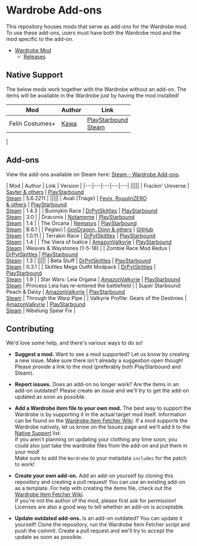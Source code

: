 # Wardrobe Add-ons

This repository houses mods that serve as add-ons for the Wardrobe mod. To use these add-ons, users must have both the Wardrobe mod and the mod specific to the add-on.

* [Wardrobe Mod](https://github.com/Silverfeelin/Starbound-Wardrobe)
  * [Releases](https://github.com/Silverfeelin/Starbound-Wardrobe/releases)

## Native Support

The below mods work together with the Wardrobe without an add-on. The items will be available in the Wardrobe just by having the mod installed!

| Mod | Author | Link |
|---|---|---|
| Felin Costumes+ | [Kawa](https://community.playstarbound.com/members/kawa.112963/) | [PlayStarbound](https://community.playstarbound.com/resources/felin-costumes.2925/)<br/>[Steam](https://steamcommunity.com/sharedfiles/filedetails/?id=729427301) |
|

## Add-ons

View the add-ons available on Steam here: [Steam - Wardrobe Add-ons](https://steamcommunity.com/sharedfiles/filedetails/?id=1372702541).

| Mod | Author | Link | Version |
|---|---|---|---|---|
|||||
| Frackin' Universe | [Sayter & others](https://github.com/sayterdarkwynd/FrackinUniverse/graphs/contributors) | [PlayStarbound](https://community.playstarbound.com/resources/frackinuniverse.2920/)<br/>[Steam](https://steamcommunity.com/sharedfiles/filedetails/?id=729480149) | 5.6.2211 |
|||||
| Avali (Triage) | [Fevix, RyuujinZERO<br/>& others](https://github.com/Avali-Triage-Team/Avali/graphs/contributors) | [PlayStarbound](https://community.playstarbound.com/resources/avali-triage.2852/)<br/>[Steam](https://steamcommunity.com/sharedfiles/filedetails/?id=729558042) | 1.4.3 |
| Bunnykin Race | [DrPvtSkittles](https://community.playstarbound.com/members/drpvtskittles.96422/) | [PlayStarbound](https://community.playstarbound.com/resources/bunnykin-race.825/)<br/>[Steam](https://steamcommunity.com/sharedfiles/filedetails/?id=732452461) | 3.0 |
| Draconis | [Notameme](https://community.playstarbound.com/members/notameme.752658/) | [PlayStarbound](https://community.playstarbound.com/resources/draconis-the-race-of-humanoid-dragons.4526/)<br/>[Steam](https://steamcommunity.com/sharedfiles/filedetails/?id=868165595) | 1.4 |
| The Orcana | [Nemasys](https://community.playstarbound.com/members/nemasys.110716/) | [PlayStarbound](https://community.playstarbound.com/resources/the-orcana.2747/)<br/>[Steam](https://steamcommunity.com/sharedfiles/filedetails/?id=729432341) | B.6.1 |
| Peglaci | [GonDragon, Djinn & others](https://github.com/Unknown-Anomaly/Peglaci/graphs/contributors) | [GitHub](https://github.com/Unknown-Anomaly/Peglaci)<br/>[Steam](https://steamcommunity.com/sharedfiles/filedetails/?id=1272073433) | 1.0.11 |
| Terrakin Race | [DrPvtSkittles](https://community.playstarbound.com/members/drpvtskittles.96422/) | [PlayStarbound](https://community.playstarbound.com/resources/terrakin-race.4860/)<br/>[Steam](https://steamcommunity.com/sharedfiles/filedetails/?id=1069082105) | 1.4 |
| The Viera of Ivalice | [AmazonValkyrie](https://community.playstarbound.com/members/amazonvalkyrie.43284/) | [PlayStarbound](https://community.playstarbound.com/resources/wip-the-viera-of-ivalice.1533/)<br/>[Steam](https://steamcommunity.com/sharedfiles/filedetails/?id=732276079&searchtext=) | Weaves & Waystones (1-5-18) |
| Zombie Race Mod Redux | [DrPvtSkittles](https://community.playstarbound.com/members/drpvtskittles.96422/) | [PlayStarbound](https://community.playstarbound.com/resources/zombie-race-mod-redux.4800/)<br/>[Steam](https://steamcommunity.com/sharedfiles/filedetails/?id=953122293) | 1.3 |
|||||
| Beta Stuff | [DrPvtSkittles](https://community.playstarbound.com/members/drpvtskittles.96422/) | [PlayStarbound](https://community.playstarbound.com/resources/beta-stuff.5149/)<br/>[Steam](https://steamcommunity.com/sharedfiles/filedetails/?id=1262375447) | 0.3.1 |
| Skittles Mega Outfit Modpack | [DrPvtSkittles](https://community.playstarbound.com/members/drpvtskittles.96422/) | [PlayStarbound](https://community.playstarbound.com/resources/skittles-mega-outfit-modpack.5000/)<br/>[Steam](https://steamcommunity.com/sharedfiles/filedetails/?id=1146396826&searchtext=) | 1.9 |
| Star Wars: Leia Organa | [AmazonValkyrie](https://community.playstarbound.com/members/amazonvalkyrie.43284/) | [PlayStarbound](https://community.playstarbound.com/resources/star-wars-leia-organa-weapons-more.1164/updates)<br/>[Steam](https://steamcommunity.com/sharedfiles/filedetails/?id=737223311) | Princess Leia has re-entered the battlefield |
| Super Starbound: Peach & Daisy | [AmazonValkyrie](https://community.playstarbound.com/members/amazonvalkyrie.43284/) | [PlayStarbound](https://community.playstarbound.com/resources/super-starbound-peach-daisy.3878/)<br/>[Steam](https://steamcommunity.com/sharedfiles/filedetails/?id=736434610) | Through the Warp Pipe |
| Valkyrie Profile: Gears of the Destinies | [AmazonValkyrie](https://community.playstarbound.com/members/amazonvalkyrie.43284/) | [PlayStarbound](https://community.playstarbound.com/resources/valkyrie-profile-gear-of-the-destinies.3385/)<br/>[Steam](https://steamcommunity.com/sharedfiles/filedetails/?id=746190869) | Nibelung Spear Fix |

## Contributing

We'd love some help, and there's various ways to do so!

* **Suggest a mod.** Want to see a mod supported? Let us know by creating a new issue. Make sure there isn't already a suggestion open though! Please provide a link to the mod (preferably both PlayStarbound and Steam).

* **Report issues.** Does an add-on no longer work? Are the items in an add-on outdated? Please create an issue and we'll try to get the add-on updated as soon as possible.

* **Add a Wardrobe item file to your own mod.** The best way to support the Wardrobe is by supporting it in the actual target mod itself. Information can be found on the [Wardrobe Item Fetcher Wiki][wifWiki]. If a mod supports the Wardrobe natively, let us know on the Issues page and we'll add it to the [Native Support](#native-support) list.<br/>
If you aren't planning on updating your clothing any time soon, you could also just take the wardrobe files from the add-on and put them in your mod!  
Make sure to add the `Wardrobe` to your metadata `includes` for the patch to work!

* **Create your own add-on.** Add an add-on yourself by cloning this repository and creating a pull request! You can use an existing add-on as a template. For help with creating the items file, check out the [Wardrobe Item Fetcher Wiki][wifWiki].  
If you're not the author of the mod, please first ask for permission! Licenses are also a good way to tell whether an add-on is acceptable.

* **Update outdated add-ons.** Is an add-on outdated? You can update it yourself! Clone the repository, run the Wardrobe Item Fetcher script and push the commit. Create a pull request and we'll try to accept the update as soon as possible.

[wifWiki]: https://github.com/Silverfeelin/Starbound-WardrobeItemFetcher/wiki
